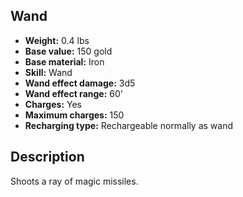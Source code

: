 ## Wand
- **Weight:** 0.4 lbs
- **Base value:** 150 gold
- **Base material:** Iron
- **Skill:** Wand
- **Wand effect damage:** 3d5
- **Wand effect range:** 60'
- **Charges:** Yes
- **Maximum charges:** 150
- **Recharging type:** Rechargeable normally as wand

## Description

Shoots a ray of magic missiles.
